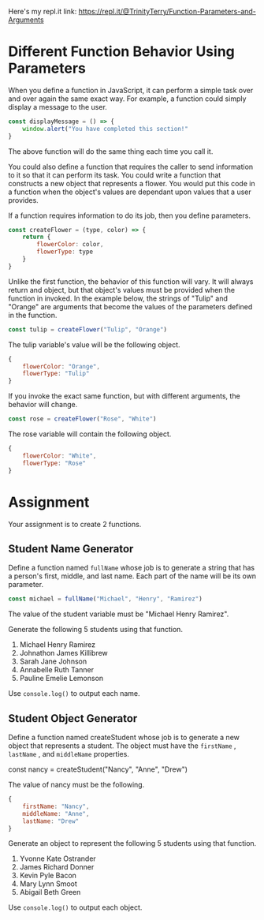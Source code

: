 Here's my repl.it link: https://repl.it/@TrinityTerry/Function-Parameters-and-Arguments

# Different Function Behavior Using Parameters
When you define a function in JavaScript, it can perform a simple task over and over again the same exact way. For example, a function could simply display a message to the user.

```javascript
const displayMessage = () => {
    window.alert("You have completed this section!"
}
```

The above function will do the same thing each time you call it.

You could also define a function that requires the caller to send information to it so that it can perform its task. You could write a function that constructs a new object that represents a flower. You would put this code in a function when the object's values are dependant upon values that a user provides.

If a function requires information to do its job, then you define parameters.

```javascript
const createFlower = (type, color) => {
    return {
        flowerColor: color,
        flowerType: type
    }
}
```

Unlike the first function, the behavior of this function will vary. It will always return and object, but that object's values must be provided when the function in invoked. In the example below, the strings of "Tulip" and "Orange" are arguments that become the values of the parameters defined in the function.

```js
const tulip = createFlower("Tulip", "Orange")
```

The tulip variable's value will be the following object.

```js
{
    flowerColor: "Orange",
    flowerType: "Tulip"
}
```

If you invoke the exact same function, but with different arguments, the behavior will change.

```js
const rose = createFlower("Rose", "White")
```

The rose variable will contain the following object.

```js
{
    flowerColor: "White",
    flowerType: "Rose"
}
```

# Assignment

Your assignment is to create 2 functions.

## Student Name Generator

Define a function named `fullName` whose job is to generate a string that has a person's first, middle, and last name. Each part of the name will be its own parameter.

```js
const michael = fullName("Michael", "Henry", "Ramirez")
```

The value of the student variable must be "Michael Henry Ramirez".

Generate the following 5 students using that function.

1. Michael Henry Ramirez
2. Johnathon James Killibrew
3. Sarah Jane Johnson
4. Annabelle Ruth Tanner
5. Pauline Emelie Lemonson

Use `console.log()` to output each name.

## Student Object Generator

Define a function named createStudent whose job is to generate a new object that represents a student. The object must have the `firstName` , `lastName` , and `middleName` properties.

const nancy = createStudent("Nancy", "Anne", "Drew")

The value of nancy must be the following.

```js
{
    firstName: "Nancy",
    middleName: "Anne",
    lastName: "Drew"
}
```

Generate an object to represent the following 5 students using that function.

1. Yvonne Kate Ostrander
2. James Richard Donner
3. Kevin Pyle Bacon
4. Mary Lynn Smoot
5. Abigail Beth Green

Use `console.log()` to output each object.